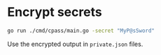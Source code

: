 # Encrypt secrets

```bash
go run ./cmd/cpass/main.go -secret "MyP@sSword"
```

Use the encrypted output in `private.json` files.